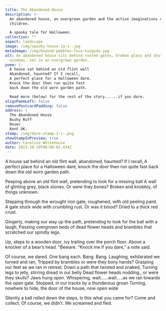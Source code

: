 ```yaml
---
title: The Abandoned House
description: >-
  An abandoned house, an overgrown garden and the active imaginations of
  children.

  A spooky tale for Halloween.
collection: ""
aspect: landscape
image: /img/spooky-house-1a-1-.jpg
metaImage: /img/beyond-pebbles-face-kingsdo.jpg
alt: An abandoned house sits behind rusted gates, broken glass and shuttered
  windows, set in an overgrown garden.
poem: |-
  A house sat behind an old flint wall 
  Abandoned, haunted? If I recall,
  A perfect place for a Halloween dare.
  Knock the door then run quite fast
  back down the old worn garden path.

  Read more (below) for the rest of the story......if you dare.
alignPoemLeft: false
removePostcardPadding: false
address: |
  The Abandoned House
  Bushy Ruff
  Dover
  Kent UK.
stamp: /img/dare-stamp-2-1-.png
showStampInPreview: true
author: Caroline Whitehouse
date: 2023-10-29T08:00:02.434Z
---
```

A house sat behind an old flint wall, abandoned, haunted? If I recall,
A perfect place for a Halloween dare, knock the door then run quite fast
back down the old worn garden path.

Peeping above an old flint wall, pretending to look for a missing ball
A wall of glinting grey, black stones. Or were they bones?
Broken and knobbly, of things unknown.

Stepping through the wrought iron gate, roughened, with old peeling paint.
A gate stuck wide with crumbling rust. Or was it blood? 
Dried to a thick red crust.

Gingerly, making our way up the path, pretending to look for the ball with a laugh,
Passing overgrown beds of dead flower heads and brambles that scratched our spindly legs.

Up, steps to a wooden door,  ivy trailing over the porch floor.
Above a knocker of a bear’s head. “Beware. “Knock me if you dare,” a note said.

Of course, we dared. One bang each. Bang. Bang.
Laughing, exhilarated we turned and ran,
Tripped by brambles or were they bony hands?
Grasping our feet as we ran in retreat.
Down a path that twisted and snaked,
Turning legs to jelly, stirring dread in our belly
Dead flower heads nodding., or were they skulls? 
Jaws hung open. Whispering, wait……wait…..as we ran towards the open gate.
Stopped, in our tracks by a thunderous groan
Turning, nowhere to hide, the door of the house, now open wide

Silently a ball rolled down the steps,
Is this what you came for? Come and collect.
Of course, we didn’t. We screamed and fled.